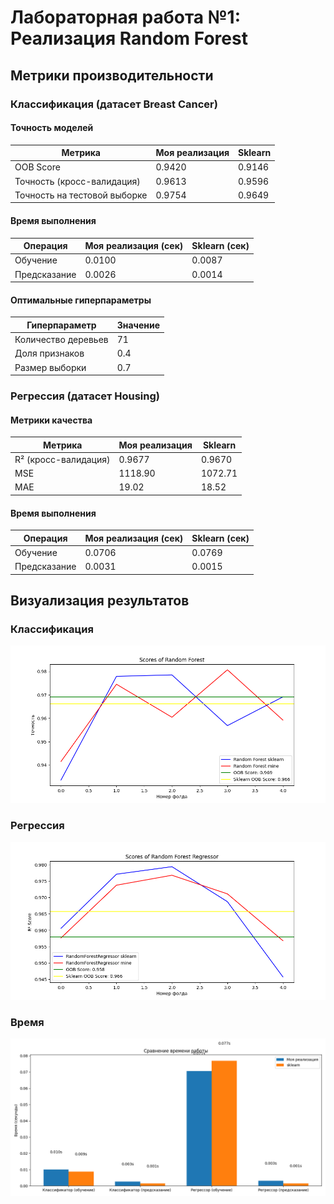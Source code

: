 # Лабораторная работа №1: Реализация Random Forest

## Метрики производительности

### Классификация (датасет Breast Cancer)

#### Точность моделей

| Метрика | Моя реализация | Sklearn |
|---------|---------------|---------|
| OOB Score | 0.9420 | 0.9146 |
| Точность (кросс-валидация) | 0.9613 | 0.9596 |
| Точность на тестовой выборке | 0.9754 | 0.9649 |

#### Время выполнения

| Операция | Моя реализация (сек) | Sklearn (сек) |
|----------|----------------------|---------------|
| Обучение | 0.0100 | 0.0087 |
| Предсказание | 0.0026 | 0.0014 |

#### Оптимальные гиперпараметры

| Гиперпараметр | Значение |
|---------------|----------|
| Количество деревьев | 71 |
| Доля признаков | 0.4 |
| Размер выборки | 0.7 |

### Регрессия (датасет Housing)

#### Метрики качества

| Метрика | Моя реализация | Sklearn |
|---------|---------------|---------|
| R² (кросс-валидация) | 0.9677 | 0.9670 |
| MSE | 1118.90 | 1072.71 |
| MAE | 19.02 | 18.52 |

#### Время выполнения

| Операция | Моя реализация (сек) | Sklearn (сек) |
|----------|----------------------|---------------|
| Обучение | 0.0706 | 0.0769 |
| Предсказание | 0.0031 | 0.0015 |

## Визуализация результатов

### Классификация

![Сравнение точности классификаторов](images/scores_with_oob.png)

### Регрессия

![Сравнение точности регрессоров](images/scores_with_oob_regression.png)

### Время

![Сравнение времени по моделям](images/time_comparison.png)